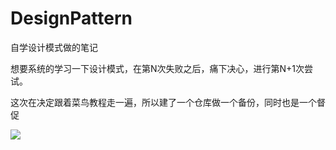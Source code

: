 # DesignPattern
 自学设计模式做的笔记

  想要系统的学习一下设计模式，在第N次失败之后，痛下决心，进行第N+1次尝试。

 这次在决定跟着菜鸟教程走一遍，所以建了一个仓库做一个备份，同时也是一个督促

![](https://xuqinmin.com/images/%E8%AE%BE%E8%AE%A1%E6%A8%A1%E5%BC%8F/%E8%AE%BE%E8%AE%A1%E6%A8%A1%E5%BC%8F.jpg)

